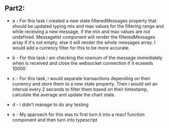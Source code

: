 ## Part2:

* a - For this task i created a new state filteredMessages property that should be updated typing mix and max values for the filtering range and while receiving a new message, if the min and max values are not undefined.
Messagelist component will render the filteredMessages array if it's not empty, else it will render the whole messages array. I would add a currency filter for this to be more accurate.

* b - For this task i am checking the rownum of the message immediately when is received and close the websocket connection if it ecxeeds 10000

* c - For this task, i would separate  transactions depending on their currency and store them to a new state property. Then i would set an interval every 2 seconds to filter them based on their timestamp, calculate the average and update the chart state.   

* d - i didn't manage to do any testing

* e - My approach for this was to first turn it into a react function component and then turn into typescript